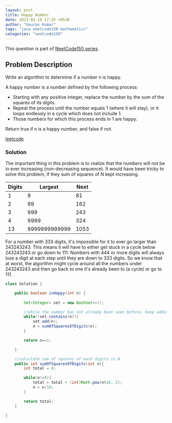 ```yaml
---
layout: post
title: Happy Number
date: 2023-02-18 17:25 +0530
author: "Gaurav Kumar"
tags: "java neetcode150 mathematics"
categories: "neetcode150"
---
```


This question is part of [NeetCode150 series](https://neetcode.io/practice).  

## Problem Description

Write an algorithm to determine if a number n is happy.

A happy number is a number defined by the following process:

- Starting with any positive integer, replace the number by the sum of the squares of its digits.
- Repeat the process until the number equals 1 (where it will stay), or it loops endlessly in a cycle which does not include 1.
- Those numbers for which this process ends in 1 are happy.

Return true if n is a happy number, and false if not.

[leetcode](https://leetcode.com/problems/happy-number/description/)

### Solution

The important thing in this problem is to realize that the numbers will not be in ever increasing (non-decreasing sequence). It would have been tricky to solve this problem, if they sum of squares of N kept increasing.

| Digits | Largest       | Next |
|--------|---------------|------|
| 1      | 9             | 81   |
| 2      | 99            | 162  |
| 3      | 999           | 243  |
| 4      | 9999          | 324  |
| 13     | 9999999999999 | 1053 |

For a number with 333 digits, it's impossible for it to ever go larger than 243243243. This means it will have to either get stuck in a cycle below 243243243 or go down to 111. Numbers with 444 or more digits will always lose a digit at each step until they are down to 333 digits. So we know that at worst, the algorithm might cycle around all the numbers under 243243243 and then go back to one it's already been to (a cycle) or go to 111.

```java
class Solution {

    public boolean isHappy(int n) {
        
        Set<Integer> set = new HashSet<>();

        //while the number has not already been seen before, keep adding it to the set
        while(!set.contains(n)){
            set.add(n);
            n = sumOfSquaresOfDigits(n);
        }

        return n==1;

    }

    //calculate sum of squares of each digits in N
    public int sumOfSquaresOfDigits(int n){
        int total = 0;

        while(n!=0){
            total = total + (int)Math.pow(n%10, 2);
            n = n/10;
        }

        return total;
    }
    
}
```
